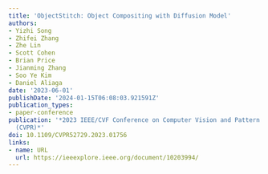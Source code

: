 ```yaml
---
title: 'ObjectStitch: Object Compositing with Diffusion Model'
authors:
- Yizhi Song
- Zhifei Zhang
- Zhe Lin
- Scott Cohen
- Brian Price
- Jianming Zhang
- Soo Ye Kim
- Daniel Aliaga
date: '2023-06-01'
publishDate: '2024-01-15T06:08:03.921591Z'
publication_types:
- paper-conference
publication: '*2023 IEEE/CVF Conference on Computer Vision and Pattern Recognition
  (CVPR)*'
doi: 10.1109/CVPR52729.2023.01756
links:
- name: URL
  url: https://ieeexplore.ieee.org/document/10203994/
---
```

